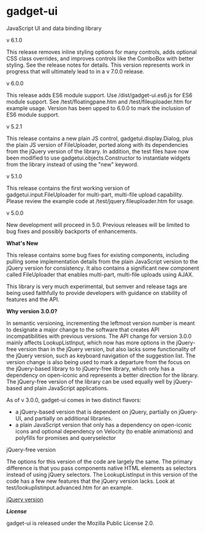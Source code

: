gadget-ui
=========

JavaScript UI and data binding library

v 6.1.0

This release removes inline styling options for many controls, adds optional CSS class overrides, and improves controls like the ComboBox with better styling. See the release notes for details. This version represents work in progress that will ultimately lead to in a v 7.0.0 release.

v 6.0.0

This release adds ES6 module support. Use /dist/gadget-ui.es6.js for ES6 module support. See /test/floatingpane.htm and /test/fileuploader.htm for example usage. Version has been upped to 6.0.0 to mark the inclusion of ES6 module support.

v 5.2.1

This release contains a new plain JS control, gadgetui.display.Dialog, plus the plain JS version of FileUploader, ported along with its dependencies from the jQuery version of the library. In addition, the test files have now been modified to use gadgetui.objects.Constructor to instantiate widgets from the library instead of using the "new" keyword.

v 5.1.0

This release contains the first working version of gadgetui.input.FileUploader for multi-part, multi-file upload capability. Please review the example code at /test/jquery.fileuploader.htm for usage.


v 5.0.0

New development will proceed in 5.0. Previous releases will be limited to bug fixes and possibly backports of enhancements.

**What's New**

This release contains some bug fixes for existing components, including pulling some implementation details from the plain JavaScript version to the jQuery version for consistency. It also contains a significant new component called FileUploader that enables multi-part, multi-file uploads using AJAX.

This library is very much experimental, but semver and release tags are being used faithfully to provide developers with guidance on stability of features and the API.

**Why version 3.0.0?**

In semantic versioning, incrementing the leftmost version number is meant to designate a major change to the software that creates API incompatibilities with
previous versions. The API change for version 3.0.0 mainly affects LookupListInput, which now has more options in the jQuery-free version than in the jQuery version, but
also lacks some functionality of the jQuery version, such as keyboard navigation of the suggestion list.  The version change is also being used to mark a departure from the
focus on the jQuery-based library to to jQuery-free library, which only has a dependency on open-iconic and represents a better direction for the library. The jQuery-free
version of the library can be used equally well by jQuery-based and plain JavaScript applications.

As of v 3.0.0, gadget-ui comes in two distinct flavors:

- a jQuery-based version that is dependent on jQuery, partially on jQuery-UI, and partially on additional libraries.
- a plain JavaScript version that only has a dependency on open-iconic icons and optional dependency on Velocity (to enable animations) and polyfills for promises and queryselector


jQuery-free version

The options for this version of the code are largely the same. The primary difference is that you pass components native HTML elements as selectors instead of using jQuery selectors.
The LookupListInput in this version of the code has a few new features that the jQuery version lacks. Look at test/lookuplistinput.advanced.htm for an example.

[jQuery version](jquery.MD)

***License***

gadget-ui is released under the Mozilla Public License 2.0.
